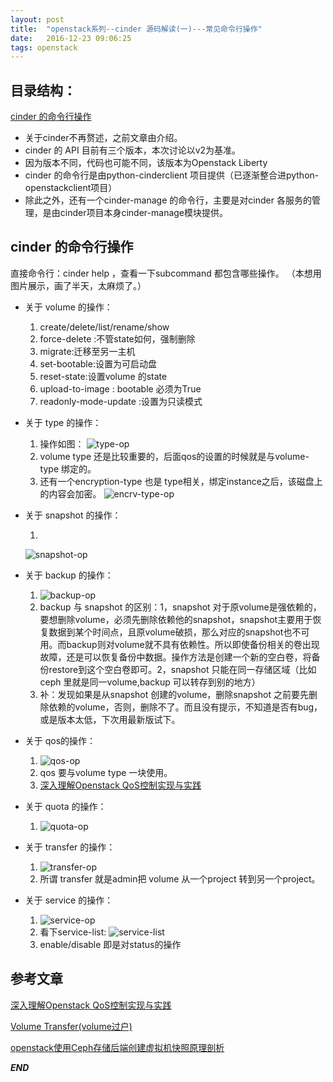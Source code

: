 ```yaml
---
layout: post
title:  "openstack系列--cinder 源码解读(一)---常见命令行操作"
date:   2016-12-23 09:06:25
tags: openstack
---
```


## 目录结构：

[cinder 的命令行操作](#A)




- 关于cinder不再赘述，之前文章由介绍。
- cinder 的 API 目前有三个版本，本次讨论以v2为基准。
- 因为版本不同，代码也可能不同，该版本为Openstack Liberty
- cinder 的命令行是由python-cinderclient 项目提供（已逐渐整合进python-openstackclient项目）
- 除此之外，还有一个cinder-manage 的命令行，主要是对cinder 各服务的管理，是由cinder项目本身cinder-manage模块提供。


<a name="A"></a>

## cinder 的命令行操作

直接命令行：cinder help ，查看一下subcommand 都包含哪些操作。
（本想用图片展示，画了半天，太麻烦了。）

- 关于 volume 的操作：
    1. create/delete/list/rename/show
    2. force-delete :不管state如何，强制删除
    3. migrate:迁移至另一主机
    4. set-bootable:设置为可启动盘
    5. reset-state:设置volume 的state
    6. upload-to-image : bootable 必须为True
    7. readonly-mode-update :设置为只读模式

- 关于 type 的操作：

    1. 操作如图： 
    ![type-op](http://7xrnwq.com1.z0.glb.clouddn.com/2016-12-23-cinder-volume-type-op.png) 
    2. volume type 还是比较重要的，后面qos的设置的时候就是与volume-type 绑定的。
    3. 还有一个encryption-type 也是 type相关，绑定instance之后，该磁盘上的内容会加密。
    ![encrv-type-op](http://7xrnwq.com1.z0.glb.clouddn.com/2016-12-23-encry-type-op.png)

- 关于 snapshot 的操作：

    1. 
    ![snapshot-op](http://7xrnwq.com1.z0.glb.clouddn.com/2016-12-23-cinder-snapshot-op.png)

- 关于 backup 的操作：
    1. ![backup-op](http://7xrnwq.com1.z0.glb.clouddn.com/2016-12-23-cinder-backup-op.png)
    2. backup 与 snapshot 的区别：1，snapshot 对于原volume是强依赖的，要想删除volume，必须先删除依赖他的snapshot，snapshot主要用于恢复数据到某个时间点，且原volume破损，那么对应的snapshot也不可用。而backup则对volume就不具有依赖性。所以即使备份相关的卷出现故障，还是可以恢复备份中数据。操作方法是创建一个新的空白卷，将备份restore到这个空白卷即可。2，snapshot 只能在同一存储区域（比如 ceph 里就是同一volume,backup 可以转存到别的地方）
    3. 补：发现如果是从snapshot 创建的volume，删除snapshot 之前要先删除依赖的volume，否则，删除不了。而且没有提示，不知道是否有bug，或是版本太低，下次用最新版试下。

- 关于 qos的操作：

    1. ![qos-op](http://7xrnwq.com1.z0.glb.clouddn.com/2016-12-23-qos-op.png)
    2. qos 要与volume type 一块使用。
    3. [深入理解Openstack QoS控制实现与实践](http://int32bit.me/2016/07/16/%E6%B7%B1%E5%85%A5%E7%90%86%E8%A7%A3Openstack-QoS%E6%8E%A7%E5%88%B6%E5%AE%9E%E7%8E%B0%E4%B8%8E%E5%AE%9E%E8%B7%B5/)

- 关于 quota 的操作：
    1. ![quota-op](http://7xrnwq.com1.z0.glb.clouddn.com/2016-12-23-quota-op.png)

- 关于 transfer 的操作：
    1. ![transfer-op](http://7xrnwq.com1.z0.glb.clouddn.com/2016-12-23-transfer-op.png)
    2. 所谓 transfer 就是admin把 volume  从一个project 转到另一个project。

- 关于 service 的操作：
    1. ![service-op](http://7xrnwq.com1.z0.glb.clouddn.com/2016-12-23-volume-service-op.png)
    2. 看下service-list:
    ![service-list](http://7xrnwq.com1.z0.glb.clouddn.com/2016-12-28-cinder-service-list.png)
    3. enable/disable 即是对status的操作





## 参考文章

[深入理解Openstack QoS控制实现与实践](http://int32bit.me/2016/07/16/%E6%B7%B1%E5%85%A5%E7%90%86%E8%A7%A3Openstack-QoS%E6%8E%A7%E5%88%B6%E5%AE%9E%E7%8E%B0%E4%B8%8E%E5%AE%9E%E8%B7%B5/)

[Volume Transfer(volume过户)](http://www.jianshu.com/p/fd432c29f277)

[openstack使用Ceph存储后端创建虚拟机快照原理剖析](http://int32bit.me/2016/10/25/Openstack%E4%BD%BF%E7%94%A8Ceph%E5%AD%98%E5%82%A8%E5%90%8E%E7%AB%AF%E5%88%9B%E5%BB%BA%E8%99%9A%E6%8B%9F%E6%9C%BA%E5%BF%AB%E7%85%A7%E5%8E%9F%E7%90%86%E5%89%96%E6%9E%90/)



***END***
